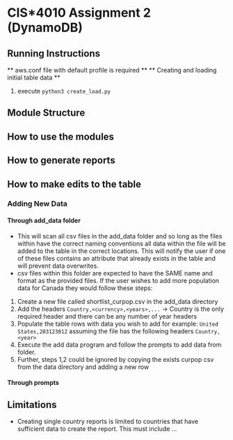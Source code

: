 # CIS\*4010 Assignment 2 (DynamoDB)

## Running Instructions

** aws.conf file with default profile is required **
** Creating and loading initial table data **

1. execute `python3 create_load.py`

## Module Structure

## How to use the modules

## How to generate reports

## How to make edits to the table

### Adding New Data

#### Through add_data folder

- This will scan all csv files in the add_data folder and so long as the files within have the correct naming conventions all data within the file will be added to the table in the correct locations.
  This will notify the user if one of these files contains an attribute that already exists in the table and will prevent data overwrites.
- csv files within this folder are expected to have the SAME name and format as the provided files. If the user wishes to add more population data for Canada they would follow these steps:

1. Create a new file called shortlist_curpop.csv in the add_data directory
2. Add the headers `Country,<currency>,<years>,...` -> Country is the only required header and there can be any number of year headers
3. Populate the table rows with data you wish to add for example: `United States,203123012` assuming the file has the following headers `Country,<year>`
4. Execute the add data program and follow the prompts to add data from folder.
5. Further, steps 1,2 could be ignored by copying the exists curpop csv from the data directory and adding a new row

#### Through prompts

## Limitations

- Creating single country reports is limited to countries that have sufficient data to create the report. This must include ...
